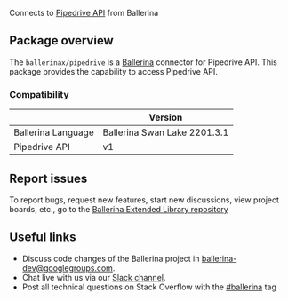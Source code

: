 Connects to [Pipedrive API](https://developers.pipedrive.com/docs/api/v1) from Ballerina

## Package overview
The `ballerinax/pipedrive` is a [Ballerina](https://ballerina.io/) connector for Pipedrive API.
This package provides the capability to access Pipedrive API.

### Compatibility
|                               | Version                         |
|-------------------------------|---------------------------------|
| Ballerina Language            | Ballerina Swan Lake 2201.3.1      | 
| Pipedrive API                 | v1                              |

## Report issues
To report bugs, request new features, start new discussions, view project boards, etc., go to the [Ballerina Extended Library repository](https://github.com/ballerina-platform/ballerina-extended-library)

## Useful links
- Discuss code changes of the Ballerina project in [ballerina-dev@googlegroups.com](mailto:ballerina-dev@googlegroups.com).
- Chat live with us via our [Slack channel](https://ballerina.io/community/slack/).
- Post all technical questions on Stack Overflow with the [#ballerina](https://stackoverflow.com/questions/tagged/ballerina) tag

